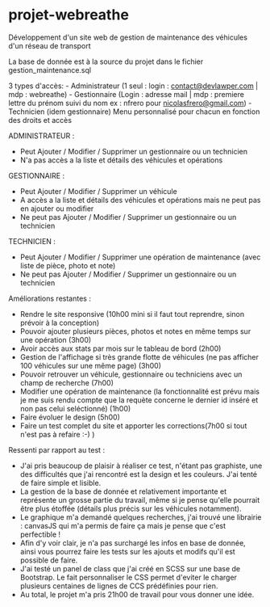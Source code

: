 # projet-webreathe
Développement d'un site web de gestion de maintenance des véhicules d'un réseau de transport

La base de donnée est à la source du projet dans le fichier gestion_maintenance.sql

3 types d'accès:
    - Administrateur (1 seul : login : contact@devlawper.com | mdp : webreathe)
    - Gestionnaire (Login : adresse mail | mdp : premiere lettre du prénom suivi du nom ex : nfrero pour nicolasfrero@gmail.com)
    - Technicien (idem gestionnaire)
Menu personnalisé pour chacun en fonction des droits et accès

ADMINISTRATEUR :
- Peut Ajouter / Modifier / Supprimer un gestionnaire ou un technicien
- N'a pas accès a la liste et détails des véhicules et opérations

GESTIONNAIRE : 
- Peut Ajouter / Modifier / Supprimer un véhicule
- A accès a la liste et détails des véhicules et opérations mais ne peut pas en ajouter ou modifier
- Ne peut pas Ajouter / Modifier / Supprimer un gestionnaire ou un technicien

TECHNICIEN : 
- Peut Ajouter / Modifier / Supprimer une opération de maintenance (avec liste de pièce, photo et note)
- Ne peut pas Ajouter / Modifier / Supprimer un gestionnaire ou un technicien


Améliorations restantes :
- Rendre le site responsive (10h00 mini si il faut tout reprendre, sinon prévoir à la conception)
- Pouvoir ajouter plusieurs pièces, photos et notes en même temps sur une opération (3h00)
- Avoir accès aux stats par mois sur le tableau de bord (2h00)
- Gestion de l'affichage si très grande flotte de véhicules (ne pas afficher 100 véhicules sur une même page) (3h00)
- Pouvoir retrouver un véhicule, gestionnaire ou techniciens avec un champ de recherche (7h00)
- Modifier une opération de maintenance (la fonctionnalité est prévu mais je me suis rendu compte que la requète concerne le dernier id inséré et non pas celui seléctionné) (1h00)
- Faire évoluer le design (5h00)
- Faire un test complet du site et apporter les corrections(7h00 si tout n'est pas à refaire :-) )

Ressenti par rapport au test : 
- J'ai pris beaucoup de plaisir à réaliser ce test, n'étant pas graphiste, une des difficultés que j'ai rencontré est la design et les couleurs. J'ai tenté de faire simple et lisible.
- La gestion de la base de donnée et relativement importante et représente un grosse partie du travail, même si je pense qu'elle pourrait être plus étoffée (détails plus précis sur les véhicules notamment).
- Le graphique m'a demandé quelques recherches, j'ai trouvé une librairie : canvasJS qui m'a permis de faire ça mais je pense que c'est perfectible !
- Afin d'y voir clair, je n'a pas surchargé les infos en base de donnée, ainsi vous pourrez faire les tests sur les ajouts et modifs qu'il est possible de faire.
- J'ai testé un panel de class que j'ai créé en SCSS sur une base de Bootstrap. Le fait personnaliser le CSS permet d'eviter le charger plusieurs centaines de lignes de CCS prédéfinies pour rien.
- Au total, le projet m'a pris 21h00 de travail pour vous donner une idée.
